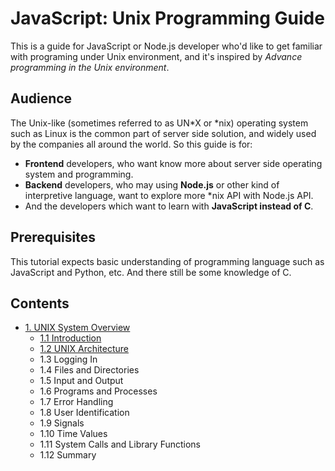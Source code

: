 # JavaScript: Unix Programming Guide

This is a guide for JavaScript or Node.js developer who'd like to get familiar with programing under Unix environment, and it's inspired by *Advance programming in the Unix environment*.

## Audience

The Unix-like (sometimes referred to as UN*X or *nix) operating system such as Linux is the common part of server side solution, and widely used by the companies all around the world. So this guide is for:

- **Frontend** developers, who want know more about server side operating system and programming.
- **Backend** developers, who may using **Node.js** or other kind of interpretive language, want to explore more *nix API with Node.js API.
- And the developers which want to learn with **JavaScript instead of C**.

## Prerequisites

This tutorial expects basic understanding of programming language such as JavaScript and Python, etc. And there still be some  knowledge of C.

## Contents

- [1. UNIX System Overview](01-UNIX-System-Overview.md)
  - [1.1 Introduction](01-UNIX-System-Overview.md#introduction)
  - [1.2 UNIX Architecture](01-UNIX-System-Overview.md#unix-architecture)
  - 1.3 Logging In
  - 1.4 Files and Directories
  - 1.5 Input and Output
  - 1.6 Programs and Processes
  - 1.7 Error Handling
  - 1.8 User Identification
  - 1.9 Signals
  - 1.10 Time Values
  - 1.11 System Calls and Library Functions
  - 1.12 Summary
